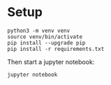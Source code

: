 Setup
=====

```
python3 -m venv venv
source venv/bin/activate
pip install --upgrade pip
pip install -r requirements.txt
```

Then start a jupyter notebook:
```
jupyter notebook
```
